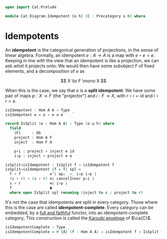 ```agda
open import Cat.Prelude

module Cat.Diagram.Idempotent {o h} (C : Precategory o h) where
```

<!--
```agda
open import Cat.Reasoning C
private variable
  A B : Ob
  f : Hom A B
```
-->

# Idempotents

An **idempotent** is the categorical generation of projections, in the
sense of linear algebra. Formally, an idempotent $e : A \to A$ is a map
with $e \circ e = e$. Keeping in line with the view that an idempotent
is like a projection, we can ask _what_ it projects onto: We would then
have some subobject $F$ of fixed elements, and a decomposition of $e$ as

$$
X \to F \mono X
$$

When this is the case, we say that $e$ is a **split idempotent**: We
have some pair of maps $p : X \to F$ (the "projector") and $i : F \to
X$, with $r \circ i = \mathrm{id}$ and $i \circ r = e$.

```agda
isIdempotent : Hom A A → Type _
isIdempotent e = e ∘ e ≡ e

record IsSplit (e : Hom A A) : Type (o ⊔ h) where
  field
    {F}     : Ob
    project : Hom A F
    inject  : Hom F A

    p∘i : project ∘ inject ≡ id
    i∘p : inject ∘ project ≡ e

isSplit→isIdempotent : IsSplit f → isIdempotent f
isSplit→isIdempotent {f = f} spl =
  f ∘ f             ≡˘⟨ ap₂ _∘_ i∘p i∘p ⟩
  (s ∘ r) ∘ (s ∘ r) ≡⟨ cancelInner p∘i ⟩
  s ∘ r             ≡⟨ i∘p ⟩
  f                 ∎
  where open IsSplit spl renaming (inject to s ; project to r)
```

It's not the case that idempotents are split in every category. Those
where this is the case are called **idempotent-complete**. Every
category can be embedded, by a [full and faithful] functor, into an
idempotent-complete category; This construction is called the [Karoubi
envelope] of $\ca{C}$.

[full and faithful]: Cat.Functor.Base.html#ff-functors
[Karoubi envelope]: Cat.Instances.Karoubi.html

```agda
isIdempotentComplete : Type _
isIdempotentComplete = ∀ {A} (f : Hom A A) → isIdempotent f → IsSplit f
```